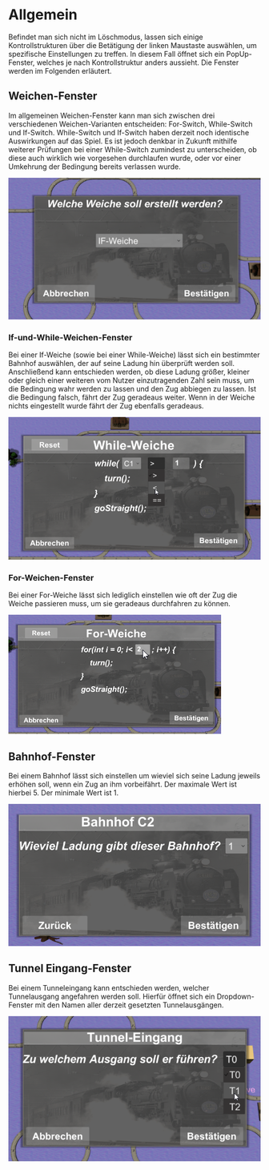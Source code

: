 # Allgemein
Befindet man sich nicht im Löschmodus, lassen sich einige Kontrollstrukturen über die Betätigung der linken Maustaste auswählen, um spezifische Einstellungen zu treffen. In diesem Fall öffnet sich ein PopUp-Fenster, welches je nach Kontrollstruktur anders aussieht. Die Fenster werden im Folgenden erläutert.

## Weichen-Fenster
Im allgemeinen Weichen-Fenster kann man sich zwischen drei verschiedenen Weichen-Varianten entscheiden: For-Switch, While-Switch und If-Switch. While-Switch und If-Switch haben derzeit noch identische Auswirkungen auf das Spiel. Es ist jedoch denkbar in Zukunft mithilfe weiterer Prüfungen bei einer While-Switch zumindest zu unterscheiden, ob diese auch wirklich wie vorgesehen durchlaufen wurde, oder vor einer Umkehrung der Bedingung bereits verlassen wurde.

![SwitchPopUp](uploads/77e5f221726fe4248b5d0ad5e4de74cd/SwitchPopUp.png)

### If-und-While-Weichen-Fenster
Bei einer If-Weiche (sowie bei einer While-Weiche) lässt sich ein bestimmter Bahnhof auswählen, der auf seine Ladung hin überprüft werden soll. Anschließend kann entschieden werden, ob diese Ladung größer, kleiner oder gleich einer weiteren vom Nutzer einzutragenden Zahl sein muss, um die Bedingung wahr werden zu lassen und den Zug abbiegen zu lassen. Ist die Bedingung falsch, fährt der Zug geradeaus weiter. Wenn in der Weiche nichts eingestellt wurde fährt der Zug ebenfalls geradeaus.

![WhileSwitchPopUp](uploads/f8d458e968b3dba6c9d0d7e3075f7f68/WhileSwitchPopUp.png)

### For-Weichen-Fenster
Bei einer For-Weiche lässt sich lediglich einstellen wie oft der Zug die Weiche passieren muss, um sie geradeaus durchfahren zu können.

![ForSwitchPopUp](uploads/776f0384c4fd86d7ba7118d73809c2ad/ForSwitchPopUp.png)

## Bahnhof-Fenster
Bei einem Bahnhof lässt sich einstellen um wieviel sich seine Ladung jeweils erhöhen soll, wenn ein Zug an ihm vorbeifährt. Der maximale Wert ist hierbei 5. Der minimale Wert ist 1.

![StationPopUpNew](uploads/5f61b7c9028bcc264e3fb4c90385a802/StationPopUpNew.png)

## Tunnel Eingang-Fenster
Bei einem Tunneleingang kann entschieden werden, welcher Tunnelausgang angefahren werden soll. Hierfür öffnet sich ein Dropdown-Fenster mit den Namen aller derzeit gesetzten Tunnelausgängen.

![InTunnelPopUp](uploads/41fe0077f564818ac4f832d881e67974/InTunnelPopUp.png)